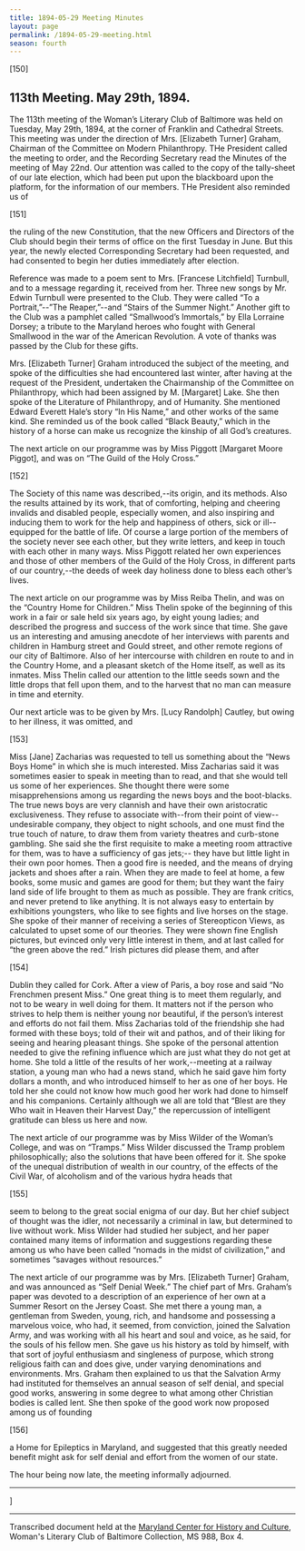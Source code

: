 ```yaml
---
title: 1894-05-29 Meeting Minutes
layout: page
permalink: /1894-05-29-meeting.html
season: fourth
---
```


<style>
    #maincontent{
        font-size:1.4em;
    }
</style>
[150]

## 113th Meeting. May 29th, 1894.

The 113th meeting of the Woman’s Literary Club of Baltimore was held on Tuesday, May 29th, 1894, at the corner of Franklin and Cathedral Streets. This meeting was under the direction of Mrs. [Elizabeth Turner] Graham, Chairman of the Committee on Modern Philanthropy. THe President called the meeting to order, and the Recording Secretary read the Minutes of the meeting of May 22nd. Our attention was called to the copy of the tally-sheet of our late election, which had been put upon the blackboard upon the platform, for the information of our members. THe President also reminded us of

[151]

the ruling of the new Constitution, that the new Officers and Directors of the Club should begin their terms of office on the first Tuesday in June. But this year, the newly elected Corresponding Secretary had been requested, and had consented to begin her duties immediately after election.

Reference was made to a poem sent to Mrs. [Francese Litchfield] Turnbull, and to a message regarding it, received from her. Three new songs by Mr. Edwin Turnbull were presented to the Club. They were called “To a Portrait,”--”The Reaper,”--and “Stairs of the Summer Night.” Another gift to the Club was a pamphlet called “Smallwood’s Immortals,” by Ella Lorraine Dorsey; a tribute to the Maryland heroes who fought with General Smallwood in the war of the American Revolution. A vote of thanks was passed by the Club for these gifts.

Mrs. [Elizabeth Turner] Graham introduced the subject of the meeting, and spoke of the difficulties she had encountered last winter, after having at the request of the President, undertaken the Chairmanship of the Committee on Philanthropy, which had been assigned by M. [Margaret] Lake. She then spoke of the Literature of Philanthropy, and of Humanity. She mentioned Edward Everett Hale’s story “In His Name,” and other works of the same kind. She reminded us of the book called “Black Beauty,” which in the history of a horse can make us recognize the kinship of all God’s creatures.

The next article on our programme was by Miss Piggott [Margaret Moore Piggot], and was on “The Guild of the Holy Cross.”

[152]

The Society of this name was described,--its origin, and its methods. Also the results attained by its work, that of comforting, helping and cheering invalids and disabled people, especially women, and also inspiring and inducing them to work for the help and happiness of others, sick or ill--equipped for the battle of life. Of course a large portion of the members of the society never see each other, but they write letters, and keep in touch with each other in many ways. Miss Piggott related her own experiences and those of other members of the Guild of the Holy Cross, in different parts of our country,--the deeds of week day holiness done to bless each other’s lives.

The next article on our programme was by Miss Reiba Thelin, and was on the “Country Home for Children.” Miss Thelin spoke of the beginning of this work in a fair or sale held six years ago, by eight young ladies; and described the progress and success of the work since that time. She gave us an interesting and amusing anecdote of her interviews with parents and children in Hamburg street and Gould street, and other remote regions of our city of Baltimore. Also of her intercourse with children en route to and in the Country Home, and a pleasant sketch of the Home itself, as well as its inmates. Miss Thelin called our attention to the little seeds sown and the little drops that fell upon them, and to the harvest that no man can measure in time and eternity.

Our next article was to be given by Mrs. [Lucy Randolph] Cautley, but owing to her illness, it was omitted, and

[153]

Miss [Jane] Zacharias was requested to tell us something about the “News Boys Home” in which she is much interested. Miss Zacharias said it was sometimes easier to speak in meeting than to read, and that she would tell us some of her experiences. She thought there were some misapprehensions among us regarding the news boys and the boot-blacks. The true news boys are very clannish and have their own aristocratic exclusiveness. They refuse to associate with--from their point of view--undesirable company, they object to night schools, and one must find the true touch of nature, to draw them from variety theatres and curb-stone gambling. She said she the first requisite to make a meeting room attractive for them, was to have a sufficiency of gas jets;-- they have but little light in their own poor homes. Then a good fire is needed, and the means of drying jackets and shoes after a rain. When they are made to feel at home, a few books, some music and games are good for them; but they want the fairy land side of life brought to them as much as possible. They are frank critics, and never pretend to like anything. It is not always easy to entertain by exhibitions youngsters, who like to see fights and live horses on the stage. She spoke of their manner of receiving a series of Stereopticon Views, as calculated to upset some of our theories. They were shown fine English pictures, but evinced only very little interest in them, and at last called for “the green above the red.” Irish pictures did please them, and after

[154]

Dublin they called for Cork. After a view of Paris, a boy rose and said “No Frenchmen present Miss.” One great thing is to meet them regularly, and not to be weary in well doing for them. It matters not if the person who strives to help them is neither young nor beautiful, if the person’s interest and efforts do not fail them. Miss Zacharias told of the friendship she had formed with these boys; told of their wit and pathos, and of their liking for seeing and hearing pleasant things. She spoke of the personal attention needed to give the refining influence which are just what they do not get at home. She told a little of the results of her work,--meeting at a railway station, a young man who had a news stand, which he said gave him forty dollars a month, and who introduced himself to her as one of her boys. He told her she could not know how much good her work had done to himself and his companions. Certainly although we all are told that “Blest are they Who wait in Heaven their Harvest Day,” the repercussion of intelligent gratitude can bless us here and now.

The next article of our programme was by Miss Wilder of the Woman’s College, and was on “Tramps.” Miss Wilder discussed the Tramp problem philosophically; also the solutions that have been offered for it. She spoke of the unequal distribution of wealth in our country, of the effects of the Civil War, of alcoholism and of the various hydra heads that

[155]

seem to belong to the great social enigma of our day. But her chief subject of thought was the idler, not necessarily a criminal in law, but determined to live without work. Miss Wilder had studied her subject, and her paper contained many items of information and suggestions regarding these among us who have been called “nomads in the midst of civilization,” and sometimes “savages without resources.”

The next article of our programme was by Mrs. [Elizabeth Turner] Graham, and was announced as “Self Denial Week.” The chief part of Mrs. Graham’s paper was devoted to a description of an experience of her own at a Summer Resort on the Jersey Coast. She met there a young man, a gentleman from Sweden, young, rich, and handsome and possessing a marvelous voice, who had, it seemed, from conviction, joined the Salvation Army, and was working with all his heart and soul and voice, as he said, for the souls of his fellow men. She gave us his history as told by himself, with that sort of joyful enthusiasm and singleness of purpose, which strong religious faith can and does give, under varying denominations and environments. Mrs. Graham then explained to us that the Salvation Army had instituted for themselves an annual season of self denial, and special good works, answering in some degree to what among other Christian bodies is called lent. She then spoke of the good work now proposed among us of founding

[156]

a Home for Epileptics in Maryland, and suggested that this greatly needed benefit might ask for self denial and effort from the women of our state.

The hour being now late, the meeting informally adjourned.
<hr>]

<hr>

Transcribed document held at the [Maryland Center for History and Culture](http://mdhs.org/), Woman's Literary Club of Baltimore Collection, MS 988, Box 4. 